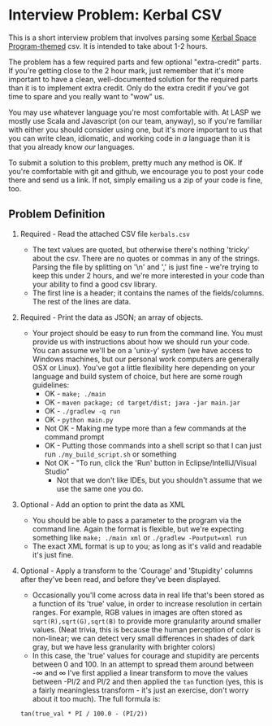 # Interview Problem: Kerbal CSV

This is a short interview problem that involves parsing some
[Kerbal Space Program-themed](https://kerbalspaceprogram.com/en/)
csv. It is intended to take about 1-2 hours.

The problem has a few required parts and few optional "extra-credit"
parts. If you're getting close to the 2 hour mark, just remember
that it's more important to have a clean, well-documented solution
for the required parts than it is to implement extra credit.
Only do the extra credit if you've got time to spare and you really
want to "wow" us.

You may use whatever language you're most comfortable with. At
LASP we mostly use Scala and Javascript (on our team, anyway),
so if you're familiar with either you should consider using
one, but it's more important to us that you can
write clean, idiomatic, and working code in *a* language
than it is that you already know *our* languages.

To submit a solution to this problem, pretty much any method is
OK. If you're comfortable with git and github, we encourage
you to post your code there and send us a link. If not, simply
emailing us a zip of your code is fine, too.

## Problem Definition

1. Required - Read the attached CSV file `kerbals.csv`
	* The text values are quoted, but otherwise there's nothing
	'tricky' about the csv. There are no quotes or commas in
	any of the strings. Parsing the file by splitting on
	'\n' and ',' is just fine - we're trying to keep this under
	2 hours, and we're more interested in your code than
	your ability to find a good csv library.
	* The first line is a header; it contains the names of the
	fields/columns. The rest of the lines are data.
2. Required - Print the data as JSON; an array of objects.
	* Your project should be easy to run from the command line.
	You must provide us with instructions about how we should
	run your code. You can assume we'll be on a 'unix-y'
	system (we have access to Windows machines, but our personal
	work computers are generally OSX or Linux). You've
	got a little flexibility here depending on your language
	and build system of choice, but here are some rough
	guidelines:
		* OK - `make; ./main`
		* OK - `maven package; cd target/dist; java -jar main.jar`
		* OK - `./gradlew -q run`
		* OK - `python main.py`
		* Not OK - Making me type more than a few commands
		at the command prompt
		* OK - Putting those commands into a shell script so that
		I can just run `./my_build_script.sh` or something
		* Not OK - "To run, click the 'Run' button in
		Eclipse/IntelliJ/Visual Studio"
			* Not that we don't like IDEs, but you shouldn't
			assume that we use the same one you do.
3. Optional - Add an option to print the data as XML
	* You should be able to pass a parameter to the program via
	the command line. Again the format is flexible, but we're
	expecting something like `make; ./main xml` or
	`./gradlew -Poutput=xml run`
	* The exact XML format is up to you; as long as it's valid
	and readable it's just fine.
4. Optional - Apply a transform to the 'Courage' and 'Stupidity'
columns after they've been read, and before they've been
displayed.
	* Occasionally you'll come across data in real life
	that's been stored
	as a function of its 'true' value, in order to increase
	resolution in certain ranges. For example, RGB
	values in images are often stored as `sqrt(R),sqrt(G),sqrt(B)`
	to provide more granularity around smaller values. (Neat
	trivia, this is because the human perception of color is
	non-linear; we can detect very small differences in
	shades of dark gray, but we have less granularity with brighter
	colors)
	* In this case, the 'true' values for courage and stupidity
	are percents between 0
	and 100. In an attempt to spread them around between
	-&infin; and &infin; I've first applied a linear transform
	to move the values between -PI/2 and PI/2 and then
	applied the `tan` function (yes, this is a fairly meaningless
	transform - it's just an exercise, don't worry about it too
	much). The full formula is:

	```
	tan(true_val * PI / 100.0 - (PI/2))
	```

